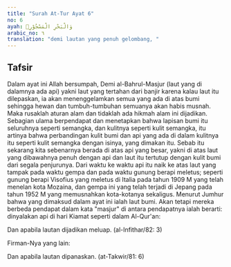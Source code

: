 ```yaml
---
title: "Surah At-Tur Ayat 6"
no: 6
ayah: وَالْبَحْرِ الْمَسْجُوْرِۙ 
arabic_no: ٦
translation: "demi lautan yang penuh gelombang, "
---
```


## Tafsir

Dalam ayat ini Allah bersumpah, Demi al-Bahrul-Masjur (laut yang di dalamnya ada api) yakni laut yang tertahan dari banjir karena kalau laut itu dilepaskan, ia akan menenggelamkan semua yang ada di atas bumi sehingga hewan dan tumbuh-tumbuhan semuanya akan habis musnah. Maka rusaklah aturan alam dan tidaklah ada hikmah alam ini dijadikan. Sebagian ulama berpendapat dan menetapkan bahwa lapisan bumi itu seluruhnya seperti semangka, dan kulitnya seperti kulit semangka, itu artinya bahwa perbandingan kulit bumi dan api yang ada di dalam kulitnya itu seperti kulit semangka dengan isinya, yang dimakan itu. Sebab itu sekarang kita sebenarnya berada di atas api yang besar, yakni di atas laut yang dibawahnya penuh dengan api dan laut itu tertutup dengan kulit bumi dari segala penjurunya. Dari waktu ke waktu api itu naik ke atas laut yang tampak pada waktu gempa dan pada waktu gunung berapi meletus; seperti gunung berapi Visofius yang meletus di Italia pada tahun 1909 M yang telah menelan kota Mozaina, dan gempa ini yang telah terjadi di Jepang pada tahun 1952 M yang memusnahkan kota-kotanya sekaligus. Menurut Jumhur bahwa yang dimaksud dalam ayat ini ialah laut bumi. Akan tetapi mereka berbeda pendapat dalam kata "masjur" di antara pendapatnya ialah berarti: dinyalakan api di hari Kiamat seperti dalam Al-Qur'an: 

Dan apabila lautan dijadikan meluap. (al-Infithar/82: 3) 

Firman-Nya yang lain: 

Dan apabila lautan dipanaskan. (at-Takwir/81: 6)